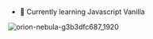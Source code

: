 ### 
- 🌱 Currently learning Javascript Vanilla 

<!--
**Potoff/Potoff** is a ✨ _special_ ✨ repository because its `README.md` (this file) appears on your GitHub profile.

Here are some ideas to get you started:

- 🔭 I’m currently working on ...
- 🌱 I’m currently learning ...
- 👯 I’m looking to collaborate on ...
- 🤔 I’m looking for help with ...
- 💬 Ask me about ...
- 📫 How to reach me: ...
- 😄 Pronouns: ...

- ⚡ Fun fact: ...
-->


![orion-nebula-g3b3dfc687_1920](https://user-images.githubusercontent.com/98336974/164204307-1c41c0b4-94ab-4812-9183-85cd2873db3e.jpg)
